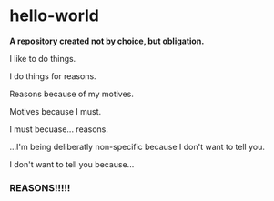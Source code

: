 # hello-world
<b>A repository created not by choice, but obligation.</b><br>

I like to do things.

I do things for reasons.

Reasons because of my motives.

Motives because I must.

I must becuase... reasons.<br>

...I'm being deliberatly non-specific because I don't want to tell you.

I don't want to tell you because...<br>


<h3><b>REASONS!!!!!</b></h3>
